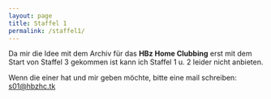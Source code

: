 ```yaml
---
layout: page
title: Staffel 1
permalink: /staffel1/
---
```


Da mir die Idee mit dem Archiv für das <b>HBz Home Clubbing</b> erst mit dem Start von Staffel 3 gekommen ist kann ich Staffel 1 u. 2 leider nicht anbieten.

Wenn die einer hat und mir geben möchte, bitte eine mail schreiben: [s01@hbzhc.tk](mailto:s01@hbzhc.tk)